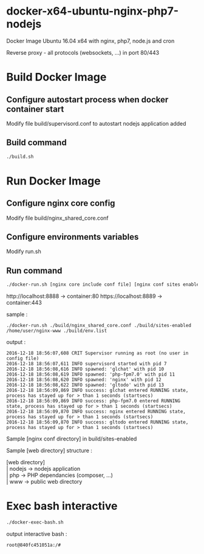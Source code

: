 # docker-x64-ubuntu-nginx-php7-nodejs
Docker Image Ubuntu 16.04 x64 with nginx, php7, node.js and cron 

Reverse proxy - all protocols (websockets, ...) in port 80/443


# Build Docker Image

## Configure autostart process when docker container start

Modify file build/supervisord.conf to autostart nodejs application added

## Build command

```bash
./build.sh
```

# Run Docker Image

## Configure nginx core config

Modify file build/nginx_shared_core.conf

## Configure environments variables

Modify run.sh

## Run command

```bash
./docker-run.sh [nginx core include conf file] [nginx conf sites enabled directory] [web directory]
```

http://localhost:8888 -> container:80
https://localhost:8889 -> container:443

sample : 

```console
./docker-run.sh ./build/nginx_shared_core.conf ./build/sites-enabled /home/user/nginx-www ./build/env.list
```

output : 

```console
2016-12-18 18:56:07,608 CRIT Supervisor running as root (no user in config file)
2016-12-18 18:56:07,611 INFO supervisord started with pid 7
2016-12-18 18:56:08,616 INFO spawned: 'glchat' with pid 10
2016-12-18 18:56:08,619 INFO spawned: 'php-fpm7.0' with pid 11
2016-12-18 18:56:08,620 INFO spawned: 'nginx' with pid 12
2016-12-18 18:56:08,622 INFO spawned: 'gltodo' with pid 13
2016-12-18 18:56:09,869 INFO success: glchat entered RUNNING state, process has stayed up for > than 1 seconds (startsecs)
2016-12-18 18:56:09,869 INFO success: php-fpm7.0 entered RUNNING state, process has stayed up for > than 1 seconds (startsecs)
2016-12-18 18:56:09,870 INFO success: nginx entered RUNNING state, process has stayed up for > than 1 seconds (startsecs)
2016-12-18 18:56:09,870 INFO success: gltodo entered RUNNING state, process has stayed up for > than 1 seconds (startsecs)
```

Sample [nginx conf directory] in build/sites-enabled

Sample [web directory] structure : 

[web directory]  
      | nodejs -> nodejs application  
      | php -> PHP dependancies (composer, ...)  
      | www -> public web directory  
      

# Exec bash interactive

```bash
./docker-exec-bash.sh
```
output interactive bash : 

```console
root@840fc451051a:/# 
```
